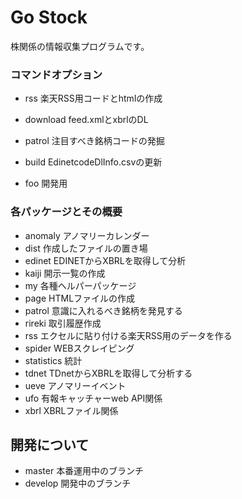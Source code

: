 # Go Stock #

株関係の情報収集プログラムです。

### コマンドオプション ###

* rss 楽天RSS用コードとhtmlの作成
* download feed.xmlとxbrlのDL
* patrol 注目すべき銘柄コードの発掘

* build EdinetcodeDlInfo.csvの更新
* foo 開発用

### 各パッケージとその概要 ###

* anomaly アノマリーカレンダー
* dist 作成したファイルの置き場
* edinet EDINETからXBRLを取得して分析
* kaiji 開示一覧の作成
* my 各種ヘルパーパッケージ
* page HTMLファイルの作成
* patrol 意識に入れるべき銘柄を発見する
* rireki 取引履歴作成
* rss エクセルに貼り付ける楽天RSS用のデータを作る
* spider WEBスクレイピング
* statistics 統計
* tdnet TDnetからXBRLを取得して分析する
* ueve アノマリーイベント
* ufo 有報キャッチャーweb API関係
* xbrl XBRLファイル関係


## 開発について ##

* master 本番運用中のブランチ
* develop 開発中のブランチ

